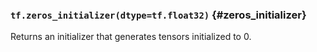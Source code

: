 ### `tf.zeros_initializer(dtype=tf.float32)` {#zeros_initializer}

Returns an initializer that generates tensors initialized to 0.

